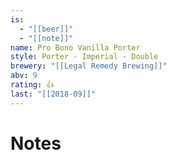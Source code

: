 ```yaml
---
is:
  - "[[beer]]"
  - "[[note]]"
name: Pro Bono Vanilla Porter
style: Porter - Imperial - Double
brewery: "[[Legal Remedy Brewing]]"
abv: 9
rating: 👍
last: "[[2018-09]]"
---
```

# Notes

